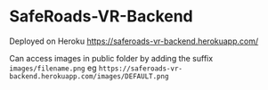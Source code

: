 # SafeRoads-VR-Backend

Deployed on Heroku
https://saferoads-vr-backend.herokuapp.com/

Can access images in public folder by adding the suffix `images/filename.png` eg `https://saferoads-vr-backend.herokuapp.com/images/DEFAULT.png`
